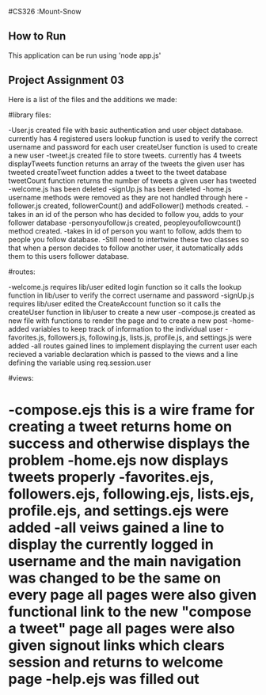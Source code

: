 #CS326 :Mount-Snow

## How to Run
This application can be run using 'node app.js'

## Project Assignment 03
Here is a list of the files and the additions we made:

#library files:

-User.js created file with basic authentication and user object database. currently has 4 registered users
	lookup function is used to verify the correct username and password for each user
	createUser function is used to create a new user
-tweet.js created file to store tweets. currently has 4 tweets
	displayTweets function returns an array of the tweets the given user has tweeted
	createTweet function addes a tweet to the tweet database
	tweetCount function returns the number of tweets a given user has tweeted
-welcome.js has been deleted
-signUp.js has been deleted
-home.js username methods were removed as they are not handled through here
-follower.js created, followerCount() and addFollower() methods created.
	-takes in an id of the person who has decided to follow you, adds to your follower database
-personyoufollow.js created, peopleyoufollowcount() method created.
	-takes in id of person you want to follow, adds them to people you follow database.
-Still need to intertwine these two classes so that when a person decides to follow another user, it automatically
adds them to this users follower database.


#routes:

-welcome.js requires lib/user
  edited login function so it calls the lookup function in lib/user to verify the correct username and password
-signUp.js requires lib/user
  edited the CreateAccount function so it calls the createUser function in lib/user to create a new user
-compose.js created as new file with functions to render the page and to create a new post
-home-added variables to keep track of information to the individual user
-favorites.js, followers.js, following.js, lists.js, profile.js, and settings.js were added
-all routes gained lines to implement displaying the current user
	each recieved a variable declaration which is passed to the views and a line defining the variable using req.session.user
  
  
#views:

-compose.ejs 
	this is a wire frame for creating a tweet
	returns home on success and otherwise displays the problem
-home.ejs now displays tweets properly
-favorites.ejs, followers.ejs, following.ejs, lists.ejs, profile.ejs, and settings.ejs were added
-all veiws 
	gained a line to display the currently logged in username and the main navigation was changed to be the same on every page
	all pages were also given functional link to the new "compose a tweet" page
	all pages were also given signout links which clears session and returns to welcome page
-help.ejs was filled out
============
